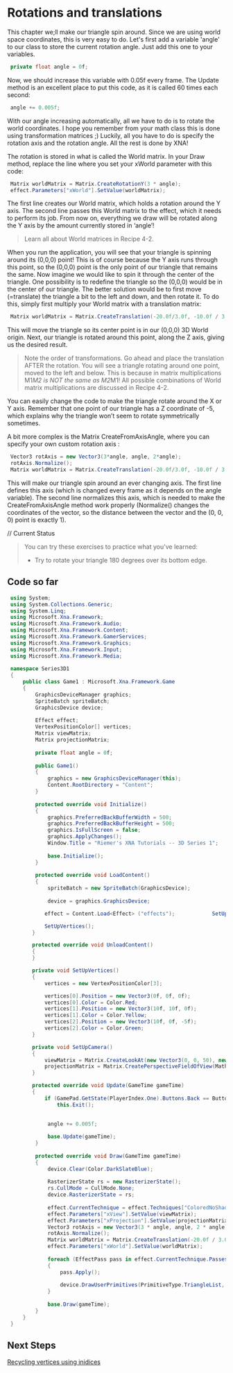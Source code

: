 # Rotations and translations

This chapter we;ll make our triangle spin around. Since we are using world space coordinates, this is very easy to do. Let's first add a variable 'angle' to our class to store the current rotation angle. Just add this one to your variables.

```csharp
 private float angle = 0f;
```

Now, we should increase this variable with 0.05f every frame. The Update method is an excellent place to put this code, as it is called 60 times each second:

```csharp
 angle += 0.005f;
```

With our angle increasing automatically, all we have to do is to rotate the world coordinates. I hope you remember from your math class this is done using transformation matrices ;) Luckily, all you have to do is specify the rotation axis and the rotation angle. All the rest is done by XNA!

The rotation is stored in what is called the World matrix. In your Draw method, replace the line where you set your xWorld parameter with this code:

```csharp
 Matrix worldMatrix = Matrix.CreateRotationY(3 * angle);
 effect.Parameters["xWorld"].SetValue(worldMatrix);
```

The first line creates our World matrix, which holds a rotation around the Y axis. The second line passes this World matrix to the effect, which it needs to perform its job. From now on, everything we draw will be rotated along the Y axis by the amount currently stored in ‘angle’!

> Learn all about World matrices in Recipe 4-2.

When you run the application, you will see that your triangle is spinning around its (0,0,0) point! This is of course because the Y axis runs through this point, so the (0,0,0) point is the only point of our triangle that remains the same. Now imagine we would like to spin it through the center of the triangle. One possibility is to redefine the triangle so the (0,0,0) would be in the center of our triangle. The better solution would be to first move (=translate) the triangle a bit to the left and down, and then rotate it. To do this, simply first multiply your World matrix with a translation matrix:

```csharp
 Matrix worldMatrix = Matrix.CreateTranslation(-20.0f/3.0f, -10.0f / 3.0f, 0) * Matrix.CreateRotationZ(angle);
```

This will move the triangle so its center point is in our (0,0,0) 3D World origin. Next, our triangle is rotated around this point, along the Z axis, giving us the desired result.

> Note the order of transformations. Go ahead and place the translation AFTER the rotation. You will see a triangle rotating around one point, moved to the left and below. This is because in matrix multiplications M1*M2 is NOT the same as M2*M1! All possible combinations of World matrix multiplications are discussed in Recipe 4-2.

You can easily change the code to make the triangle rotate around the X or Y axis. Remember that one point of our triangle has a Z coordinate of -5, which explains why the triangle won’t seem to rotate symmetrically sometimes.

A bit more complex is the Matrix CreateFromAxisAngle, where you can specify your own custom rotation axis :

```csharp
 Vector3 rotAxis = new Vector3(3*angle, angle, 2*angle);
 rotAxis.Normalize();
 Matrix worldMatrix = Matrix.CreateTranslation(-20.0f/3.0f, -10.0f / 3.0f, 0) * Matrix.CreateFromAxisAngle(rotAxis, angle);
```

This will make our triangle spin around an ever changing axis. The first line defines this axis (which is changed every frame as it depends on the angle variable). The second line normalizes this axis, which is needed to make the CreateFromAxisAngle method work properly (Normalize() changes the coordinates of the vector, so the distance between the vector and the (0, 0, 0) point is exactly 1).

// Current Status

> You can try these exercises to practice what you've learned:
>
> - Try to rotate your triangle 180 degrees over its bottom edge.

## Code so far

```csharp
 using System;
 using System.Collections.Generic;
 using System.Linq;
 using Microsoft.Xna.Framework;
 using Microsoft.Xna.Framework.Audio;
 using Microsoft.Xna.Framework.Content;
 using Microsoft.Xna.Framework.GamerServices;
 using Microsoft.Xna.Framework.Graphics;
 using Microsoft.Xna.Framework.Input;
 using Microsoft.Xna.Framework.Media;
 
 namespace Series3D1
 {
     public class Game1 : Microsoft.Xna.Framework.Game
     {
         GraphicsDeviceManager graphics;
         SpriteBatch spriteBatch;
         GraphicsDevice device;
 
         Effect effect;
         VertexPositionColor[] vertices;
         Matrix viewMatrix;
         Matrix projectionMatrix;
 
         private float angle = 0f;
 
         public Game1()
         {
             graphics = new GraphicsDeviceManager(this);
             Content.RootDirectory = "Content";
         }
 
         protected override void Initialize()
         {
             graphics.PreferredBackBufferWidth = 500;
             graphics.PreferredBackBufferHeight = 500;
             graphics.IsFullScreen = false;
             graphics.ApplyChanges();
             Window.Title = "Riemer's XNA Tutorials -- 3D Series 1";
 
             base.Initialize();
         }
 
         protected override void LoadContent()
         {
             spriteBatch = new SpriteBatch(GraphicsDevice);
 
             device = graphics.GraphicsDevice;

            effect = Content.Load<Effect> ("effects");            SetUpCamera();

            SetUpVertices();
        }

        protected override void UnloadContent()
        {
        }

        private void SetUpVertices()
        {
            vertices = new VertexPositionColor[3];

            vertices[0].Position = new Vector3(0f, 0f, 0f);
            vertices[0].Color = Color.Red;
            vertices[1].Position = new Vector3(10f, 10f, 0f);
            vertices[1].Color = Color.Yellow;
            vertices[2].Position = new Vector3(10f, 0f, -5f);
            vertices[2].Color = Color.Green;
        }

        private void SetUpCamera()
        {
            viewMatrix = Matrix.CreateLookAt(new Vector3(0, 0, 50), new Vector3(0, 0, 0), new Vector3(0, 1, 0));
            projectionMatrix = Matrix.CreatePerspectiveFieldOfView(MathHelper.PiOver4, device.Viewport.AspectRatio, 1.0f, 300.0f);
        }

        protected override void Update(GameTime gameTime)
        {
            if (GamePad.GetState(PlayerIndex.One).Buttons.Back == ButtonState.Pressed)
                this.Exit();

 
             angle += 0.005f;
 
             base.Update(gameTime);
         }
 
         protected override void Draw(GameTime gameTime)
         {
             device.Clear(Color.DarkSlateBlue);
 
             RasterizerState rs = new RasterizerState();
             rs.CullMode = CullMode.None;
             device.RasterizerState = rs;
 
             effect.CurrentTechnique = effect.Techniques["ColoredNoShading"];
             effect.Parameters["xView"].SetValue(viewMatrix);
             effect.Parameters["xProjection"].SetValue(projectionMatrix);
             Vector3 rotAxis = new Vector3(3 * angle, angle, 2 * angle);
             rotAxis.Normalize();
             Matrix worldMatrix = Matrix.CreateTranslation(-20.0f / 3.0f, -10.0f / 3.0f, 0) * Matrix.CreateFromAxisAngle(rotAxis, angle);
             effect.Parameters["xWorld"].SetValue(worldMatrix);
 
             foreach (EffectPass pass in effect.CurrentTechnique.Passes)
             {
                 pass.Apply();
 
                 device.DrawUserPrimitives(PrimitiveType.TriangleList, vertices, 0, 1, VertexPositionColor.VertexDeclaration);
             }
 
             base.Draw(gameTime);
         }
     }
 }
```

## Next Steps

[Recycling vertices using inidices](Riemers3DXNA1Terrain06indices)
